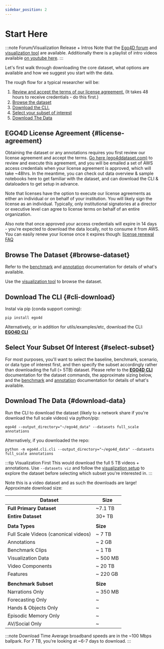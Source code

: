 ```yaml
---
sidebar_position: 2
---
```


# Start Here

:::note Forum/Visualization Release + Intros
Note that the [Ego4D forum](https://discuss.ego4d-data.org/) and [visualization tool](./viz.md) are available.  Additionally there is a playlist of intro videos available [on youtube here](https://www.youtube.com/watch?v=9V_QfuXhgas&list=PLBinSqdH1M9miMiHwYJvZvBcLmLNcwOmx).
:::

Let's first walk through downloading the core dataset, what options are available and how we suggest you start with the data.

The rough flow for a typical researcher will be:

1. [Review and accept the terms of our license agreement.](#license-agreement)  (It takes 48 hours to receive credentials - do this first.)
1. [Browse the dataset](#browse-dataset)
1. [Download the CLI.](#cli-download)
1. [Select your subset of interest](#select-subset)
1. [Download The Data](#download-data)

## EGO4D License Agreement {#license-agreement}

Obtaining the dataset or any annotations requires you first review our license agreement and accept the terms.  [Go here (ego4ddataset.com)](https://ego4ddataset.com/) to review and execute this agreement, and you will be emailed a set of AWS access credentials when your license agreement is approved, which will take ~48hrs. In the meantime, you can check out data overview & sample notebooks here to get familiar with the dataset, and can download the CLI & dataloaders to get setup in advance.

Note that licenses have the option to execute our license agreements as either an individual or on behalf of your institution. You will likely sign the license as an individual. Typically, only institutional signatories at a director or executive level can agree to license terms on behalf of an entire organization.

Also note that once approved your access credentials will expire in 14 days - you're expected to download the data locally, not to consume it from AWS.  You can easily renew your license once it expires though:  [license renewal FAQ](./FAQ.md#my-credentials-expired--how-do-i-renew)

## Browse The Dataset {#browse-dataset}

Refer to the [benchmark](./benchmarks/overview.md) and [annotation](./data/annotation-guidelines.md) documentation for details of what's available.

Use the [visualization tool](./viz.md) to browse the dataset.  

## Download The CLI {#cli-download}

Instal via pip (conda support coming):

```
pip install ego4d
```

Alternatively, or in addition for utils/examples/etc, download the CLI: **[EGO4D CLI](https://github.com/facebookresearch/Ego4d/blob/main/ego4d/cli/README.md)**

## Select Your Subset Of Interest {#select-subset}

For most purposes, you'll want to select the baseline, benchmark, scenario, or data type of interest first, and then specify the subset accordingly rather than downloading the full (> 5TB) dataset.  Please refer to the **[EGO4D CLI](https://github.com/facebookresearch/Ego4d/blob/main/ego4d/cli/README.md)** documentation for the dataset commands, the approximate sizing below, and the [benchmark](./benchmarks/overview.md) and [annotation](./data/annotation-guidelines.md) documentation for details of what's available.

## Download The Data {#download-data}

Run the CLI to download the dataset (likely to a network share if you're download the full scale videos) via python/pip:

```
ego4d --output_directory="~/ego4d_data" --datasets full_scale annotations
```

Alternatively, if you downloaded the repo:

```
python -m ego4d.cli.cli --output_directory="~/ego4d_data" --datasets full_scale annotations
```

:::tip Visualization First
This would download the full 5 TB videos + annotations.  Use ```--datasets viz``` and follow the [visualization setup](https://github.com/facebookresearch/Ego4d/blob/main/viz/narrations/README.md) to explore the dataset before selecting which subset you're interested in.
:::


Note this is a video dataset and as such the downloads are large!  Approximate download size:

| **Dataset**                          | **Size** |
|--------------------------------------|----------|
| **Full Primary Dataset**             | ~7.1 TB  |
| **Entire Dataset**                   | 30+ TB   |
|                                      |          |
| **Data Types**                       | **Size** |
| Full Scale Videos (canonical videos) | ~ 7 TB   |
| Annotations                          | ~ 2 GB   |
| Benchmark Clips                      | ~ 1 TB   |
| Visualization Data                   | ~ 500 MB |
| Video Components                     | ~ 20 TB  |
| Features                             | ~ 220 GB |
|                                      |          |
| **Benchmark Subset**                 | **Size** |
| Narrations Only                      | ~ 350 MB |
| Forecasting Only                     | ~        |
| Hands & Objects Only                 | ~        |
| Episodic Memory Only                 | ~        |
| AV/Social Only                       | ~        |

:::note Download Time
Average broadband speeds are in the ~100 Mbps ballpark. For 7 TB,
you're looking at ~6-7 days to download.
:::
